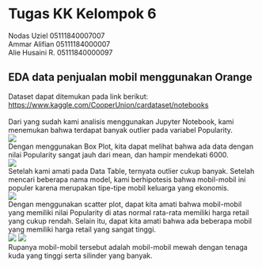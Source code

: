 # Tugas KK Kelompok 6
Nodas Uziel     05111840007007 <br>
Ammar Alifian   05111184000007 <br>
Alie Husaini R. 05111840000097 <br>
## EDA data penjualan mobil menggunakan Orange
Dataset dapat ditemukan pada link berikut: https://www.kaggle.com/CooperUnion/cardataset/notebooks <br><br>
Dari yang sudah kami analisis menggunakan Jupyter Notebook, kami menemukan bahwa terdapat banyak outlier pada variabel Popularity. <br>
![](https://user-images.githubusercontent.com/57984390/95144651-6033c000-07a3-11eb-9108-345b4d14c8a3.PNG) <br>
Dengan menggunakan Box Plot, kita dapat melihat bahwa ada data dengan nilai Popularity sangat jauh dari mean, dan hampir mendekati 6000. <br>
![](https://user-images.githubusercontent.com/57984390/95144655-645fdd80-07a3-11eb-8074-504d54c67ee6.PNG) <br>
Setelah kami amati pada Data Table, ternyata outlier cukup banyak. Setelah mencari beberapa nama model, kami berhipotesis bahwa mobil-mobil ini populer karena merupakan tipe-tipe mobil keluarga yang ekonomis. <br>
![](https://user-images.githubusercontent.com/57984390/95144659-66c23780-07a3-11eb-9043-3b3a512717b9.PNG) <br>
Dengan menggunakan scatter plot, dapat kita amati bahwa mobil-mobil yang memiliki nilai Popularity di atas normal rata-rata memiliki harga retail yang cukup rendah. Selain itu, dapat kita amati bahwa ada beberapa mobil yang memiliki harga retail yang sangat tinggi. <br>
![](https://user-images.githubusercontent.com/57984390/95144666-69bd2800-07a3-11eb-8a3b-ba7e4c245904.PNG)
![](https://user-images.githubusercontent.com/57984390/95145799-65ded500-07a6-11eb-82b9-2f0745478ecb.PNG) <br>
Rupanya mobil-mobil tersebut adalah mobil-mobil mewah dengan tenaga kuda yang tinggi serta silinder yang banyak.

